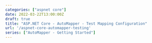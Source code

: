 ```yaml
---
categories: ["aspnet core"]
date: 2022-03-22T13:00:00Z
draft: true
title: "ASP.NET Core - AutoMapper - Test Mapping Configuration"
url: '/aspnet-core-automapper-testing'
series: ["AutoMapper - Getting Started"]
---
```


<!--more-->
